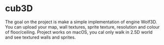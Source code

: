 # cub3D
The goal on the project is make a simple implementation of engine Wolf3D. You can upload your map, wall textures, sprite texture, resolution and colour of floor/ceiling. Project works on macOS, you cal only walk in 2.5D world and see textured walls and sprites.
